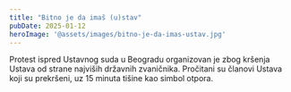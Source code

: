 ```yaml
---
title: "Bitno je da imaš (u)stav"
pubDate: 2025-01-12
heroImage: '@assets/images/bitno-je-da-imas-ustav.jpg'
---
```

Protest ispred Ustavnog suda u Beogradu organizovan je zbog kršenja Ustava od strane najviših državnih zvaničnika. Pročitani su članovi Ustava koji su prekršeni, uz 15 minuta tišine kao simbol otpora.
